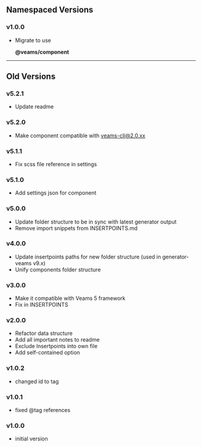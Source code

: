 ## Namespaced Versions

### v1.0.0

- Migrate to use 

	**@veams/component**
	
------------------

## Old Versions 


### v5.2.1
- Update readme

### v5.2.0
- Make component compatible with veams-cli@2.0.xx

### v5.1.1
- Fix scss file reference in settings 

### v5.1.0
- Add settings json for component

### v5.0.0
- Update folder structure to be in sync with latest generator output
- Remove import snippets from INSERTPOINTS.md

### v4.0.0
- Update insertpoints paths for new folder structure (used in generator-veams v9.x)
- Unify components folder structure

### v3.0.0
- Make it compatible with Veams 5 framework
- Fix in INSERTPOINTS

### v2.0.0
- Refactor data structure
- Add all important notes to readme
- Exclude Insertpoints into own file
- Add self-contained option

### v1.0.2
- changed id to tag

### v1.0.1
- fixed @tag references

### v1.0.0
- initial version
